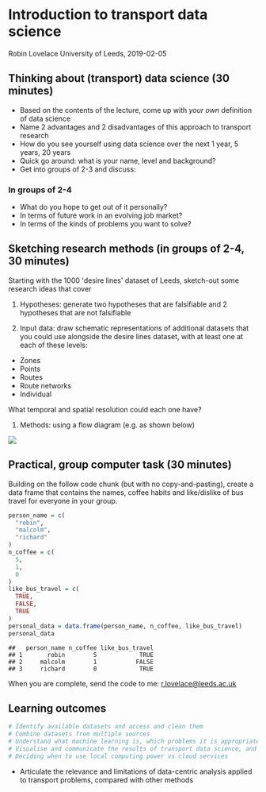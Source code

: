 Introduction to transport data science
================
Robin Lovelace
University of Leeds, 2019-02-05<br/><img class="img-footer" alt="" src="http://www.stephanehess.me.uk/images/picture3.png">

Thinking about (transport) data science (30 minutes)
----------------------------------------------------

-   Based on the contents of the lecture, come up with *your own* definition of data science
-   Name 2 advantages and 2 disadvantages of this approach to transport research
-   How do you see yourself using data science over the next 1 year, 5 years, 20 years
-   Quick go around: what is your name, level and background?
-   Get into groups of 2-3 and discuss:

### In groups of 2-4

-   What do you hope to get out of it personally?
-   In terms of future work in an evolving job market?
-   In terms of the kinds of problems you want to solve?

Sketching research methods (in groups of 2-4, 30 minutes)
---------------------------------------------------------

Starting with the 1000 'desire lines' dataset of Leeds, sketch-out some research ideas that cover

1.  Hypotheses: generate two hypotheses that are falsifiable and 2 hypotheses that are not falsifiable

2.  Input data: draw schematic representations of additional datasets that you could use alongside the desire lines dataset, with at least one at each of these levels:

-   Zones
-   Points
-   Routes
-   Route networks
-   Individual

What temporal and spatial resolution could each one have?

1.  Methods: using a flow diagram (e.g. as shown below)

![](https://raw.githubusercontent.com/npct/pct-team/master/flow-model/flow-diag2.png)

Practical, group computer task (30 minutes)
-------------------------------------------

Building on the follow code chunk (but with no copy-and-pasting), create a data frame that contains the names, coffee habits and like/dislike of bus travel for everyone in your group.

``` r
person_name = c(
  "robin",
  "malcolm",
  "richard"
)
n_coffee = c(
  5,
  1,
  0
)
like_bus_travel = c(
  TRUE,
  FALSE,
  TRUE
)
personal_data = data.frame(person_name, n_coffee, like_bus_travel)
personal_data
```

    ##   person_name n_coffee like_bus_travel
    ## 1       robin        5            TRUE
    ## 2     malcolm        1           FALSE
    ## 3     richard        0            TRUE

When you are complete, send the code to me: <r.lovelace@leeds.ac.uk>

Learning outcomes
-----------------

``` r
# Identify available datasets and access and clean them
# Combine datasets from multiple sources
# Understand what machine learning is, which problems it is appropriate for compared with traditional statistical approaches, and how to implement machine learning techniques
# Visualise and communicate the results of transport data science, and know about setting-up interactive web applications
# Deciding when to use local computing power vs cloud services
```

-   Articulate the relevance and limitations of data-centric analysis applied to transport problems, compared with other methods
